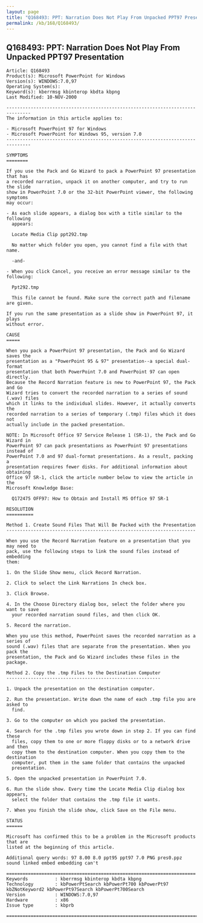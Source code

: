 ```yaml
---
layout: page
title: "Q168493: PPT: Narration Does Not Play From Unpacked PPT97 Presentation"
permalink: /kb/168/Q168493/
---
```


## Q168493: PPT: Narration Does Not Play From Unpacked PPT97 Presentation

	Article: Q168493
	Product(s): Microsoft PowerPoint for Windows
	Version(s): WINDOWS:7.0,97
	Operating System(s): 
	Keyword(s): kberrmsg kbinterop kbdta kbpng
	Last Modified: 10-NOV-2000
	
	-------------------------------------------------------------------------------
	The information in this article applies to:
	
	- Microsoft PowerPoint 97 for Windows 
	- Microsoft PowerPoint for Windows 95, version 7.0 
	-------------------------------------------------------------------------------
	
	SYMPTOMS
	========
	
	If you use the Pack and Go Wizard to pack a PowerPoint 97 presentation that has
	a recorded narration, unpack it on another computer, and try to run the slide
	show in PowerPoint 7.0 or the 32-bit PowerPoint viewer, the following symptoms
	may occur:
	
	- As each slide appears, a dialog box with a title similar to the following
	  appears:
	
	  Locate Media Clip ppt292.tmp
	
	  No matter which folder you open, you cannot find a file with that name.
	
	  -and-
	
	- When you click Cancel, you receive an error message similar to the following:
	
	  Ppt292.tmp
	
	  This file cannot be found. Make sure the correct path and filename are given.
	
	If you run the same presentation as a slide show in PowerPoint 97, it plays
	without error.
	
	CAUSE
	=====
	
	When you pack a PowerPoint 97 presentation, the Pack and Go Wizard saves the
	presentation as a "PowerPoint 95 & 97" presentation--a special dual-format
	presentation that both PowerPoint 7.0 and PowerPoint 97 can open directly.
	Because the Record Narration feature is new to PowerPoint 97, the Pack and Go
	Wizard tries to convert the recorded narration to a series of sound (.wav) files
	which it links to the individual slides. However, it actually converts the
	recorded narration to a series of temporary (.tmp) files which it does not
	actually include in the packed presentation.
	
	NOTE: In Microsoft Office 97 Service Release 1 (SR-1), the Pack and Go Wizard in
	PowerPoint 97 can pack presentations as PowerPoint 97 presentations instead of
	PowerPoint 7.0 and 97 dual-format presentations. As a result, packing a
	presentation requires fewer disks. For additional information about obtaining
	Office 97 SR-1, click the article number below to view the article in the
	Microsoft Knowledge Base:
	
	  Q172475 OFF97: How to Obtain and Install MS Office 97 SR-1
	
	RESOLUTION
	==========
	
	Method 1. Create Sound Files That Will Be Packed with the Presentation
	----------------------------------------------------------------------
	
	When you use the Record Narration feature on a presentation that you may need to
	pack, use the following steps to link the sound files instead of embedding
	them:
	
	1. On the Slide Show menu, click Record Narration.
	
	2. Click to select the Link Narrations In check box.
	
	3. Click Browse.
	
	4. In the Choose Directory dialog box, select the folder where you want to save
	  your recorded narration sound files, and then click OK.
	
	5. Record the narration.
	
	When you use this method, PowerPoint saves the recorded narration as a series of
	sound (.wav) files that are separate from the presentation. When you pack the
	presentation, the Pack and Go Wizard includes these files in the package.
	
	Method 2. Copy the .tmp Files to the Destination Computer
	---------------------------------------------------------
	
	1. Unpack the presentation on the destination computer.
	
	2. Run the presentation. Write down the name of each .tmp file you are asked to
	  find.
	
	3. Go to the computer on which you packed the presentation.
	
	4. Search for the .tmp files you wrote down in step 2. If you can find these
	  files, copy them to one or more floppy disks or to a network drive and then
	  copy them to the destination computer. When you copy them to the destination
	  computer, put them in the same folder that contains the unpacked
	  presentation.
	
	5. Open the unpacked presentation in PowerPoint 7.0.
	
	6. Run the slide show. Every time the Locate Media Clip dialog box appears,
	  select the folder that contains the .tmp file it wants.
	
	7. When you finish the slide show, click Save on the File menu.
	
	STATUS
	======
	
	Microsoft has confirmed this to be a problem in the Microsoft products that are
	listed at the beginning of this article.
	
	Additional query words: 97 8.00 8.0 ppt95 ppt97 7.0 PNG pres0.ppz sound linked embed embedding can't
	
	======================================================================
	Keywords          : kberrmsg kbinterop kbdta kbpng 
	Technology        : kbPowerPtSearch kbPowerPt700 kbPowerPt97 kbZNotKeyword2 kbPowerPt97Search kbPowerPt700Search
	Version           : WINDOWS:7.0,97
	Hardware          : x86
	Issue type        : kbprb
	
	=============================================================================
	
